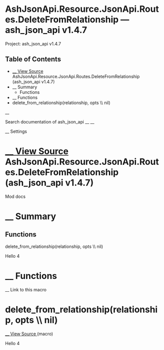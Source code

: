 # AshJsonApi.Resource.JsonApi.Routes.DeleteFromRelationship — ash_json_api v1.4.7

Project: ash_json_api v1.4.7

## Table of Contents

- [ __ View Source ](external_link) AshJsonApi.Resource.JsonApi.Routes.DeleteFromRelationship (ash_json_api v1.4.7)
- __ Summary
  - Functions
- __ Functions
- delete_from_relationship(relationship, opts \\\ nil)

__

Search documentation of ash_json_api __ __

__ Settings

#  [ __ View Source ](external_link) AshJsonApi.Resource.JsonApi.Routes.DeleteFromRelationship (ash_json_api v1.4.7)

Mod docs

#  __ Summary

##  Functions

delete_from_relationship(relationship, opts \\\ nil)

Hello 4

#  __ Functions

__ Link to this macro

# delete_from_relationship(relationship, opts \\\ nil)

[ __ View Source ](external_link) (macro)

Hello 4
